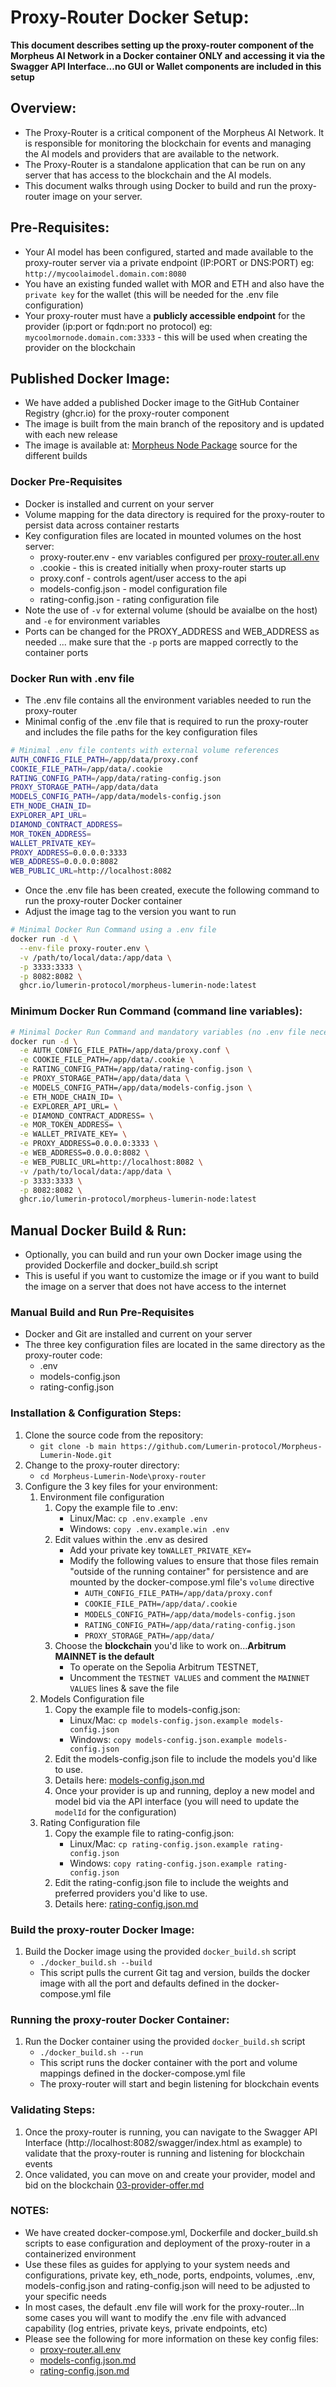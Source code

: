 
# Proxy-Router Docker Setup: 

**This document describes setting up the proxy-router component of the Morpheus AI Network in a Docker container ONLY and accessing it via the Swagger API Interface...no GUI or Wallet components are included in this setup**

## Overview: 
* The Proxy-Router is a critical component of the Morpheus AI Network. It is responsible for monitoring the blockchain for events and managing the AI models and providers that are available to the network. 
* The Proxy-Router is a standalone application that can be run on any server that has access to the blockchain and the AI models.
* This document walks through using Docker to build and run the proxy-router image on your server.

## Pre-Requisites: 
* Your AI model has been configured, started and made available to the proxy-router server via a private endpoint (IP:PORT or DNS:PORT) eg: `http://mycoolaimodel.domain.com:8080`
* You have an existing funded wallet with MOR and ETH and also have the `private key` for the wallet (this will be needed for the .env file configuration)
* Your proxy-router must have a **publicly accessible endpoint** for the provider (ip:port or fqdn:port no protocol) eg: `mycoolmornode.domain.com:3333` - this will be used when creating the provider on the blockchain

## Published Docker Image:
* We have added a published Docker image to the GitHub Container Registry (ghcr.io) for the proxy-router component
* The image is built from the main branch of the repository and is updated with each new release
* The image is available at: [Morpheus Node Package](https://github.com/orgs/Lumerin-protocol/packages?repo_name=Morpheus-Lumerin-Node) source for the different builds

### Docker Pre-Requisites
* Docker is installed and current on your server
* Volume mapping for the data directory is required for the proxy-router to persist data across container restarts
* Key configuration files are located in mounted volumes on the host server: 
    * proxy-router.env - env variables configured per [proxy-router.all.env](proxy-router.all.env)
    * .cookie - this is created initially when proxy-router starts up
    * proxy.conf - controls agent/user access to the api 
    * models-config.json - model configuration file
    * rating-config.json - rating configuration file
* Note the use of `-v` for external volume (should be avaialbe on the host) and `-e` for environment variables
* Ports can be changed for the PROXY_ADDRESS and WEB_ADDRESS as needed ... make sure that the `-p` ports are mapped correctly to the container ports

### Docker Run with .env file 
* The .env file contains all the environment variables needed to run the proxy-router
* Minimal config of the .env file that is required to run the proxy-router and includes the file paths for the key configuration files
```bash
# Minimal .env file contents with external volume references 
AUTH_CONFIG_FILE_PATH=/app/data/proxy.conf
COOKIE_FILE_PATH=/app/data/.cookie
RATING_CONFIG_PATH=/app/data/rating-config.json
PROXY_STORAGE_PATH=/app/data/data
MODELS_CONFIG_PATH=/app/data/models-config.json
ETH_NODE_CHAIN_ID=
EXPLORER_API_URL=
DIAMOND_CONTRACT_ADDRESS=
MOR_TOKEN_ADDRESS=
WALLET_PRIVATE_KEY=
PROXY_ADDRESS=0.0.0.0:3333
WEB_ADDRESS=0.0.0.0:8082
WEB_PUBLIC_URL=http://localhost:8082
```
* Once the .env file has been created, execute the following command to run the proxy-router Docker container
* Adjust the image tag to the version you want to run
```bash
# Minimal Docker Run Command using a .env file
docker run -d \
  --env-file proxy-router.env \
  -v /path/to/local/data:/app/data \
  -p 3333:3333 \
  -p 8082:8082 \
  ghcr.io/lumerin-protocol/morpheus-lumerin-node:latest
```

### Minimum Docker Run Command (command line variables): 
```bash 
# Minimal Docker Run Command and mandatory variables (no .env file necessary)
docker run -d \
  -e AUTH_CONFIG_FILE_PATH=/app/data/proxy.conf \
  -e COOKIE_FILE_PATH=/app/data/.cookie \
  -e RATING_CONFIG_PATH=/app/data/rating-config.json \
  -e PROXY_STORAGE_PATH=/app/data/data \
  -e MODELS_CONFIG_PATH=/app/data/models-config.json \
  -e ETH_NODE_CHAIN_ID= \
  -e EXPLORER_API_URL= \
  -e DIAMOND_CONTRACT_ADDRESS= \
  -e MOR_TOKEN_ADDRESS= \
  -e WALLET_PRIVATE_KEY= \
  -e PROXY_ADDRESS=0.0.0.0:3333 \
  -e WEB_ADDRESS=0.0.0.0:8082 \
  -e WEB_PUBLIC_URL=http://localhost:8082 \
  -v /path/to/local/data:/app/data \
  -p 3333:3333 \
  -p 8082:8082 \
  ghcr.io/lumerin-protocol/morpheus-lumerin-node:latest
  ``` 

## Manual Docker Build & Run:
* Optionally, you can build and run your own Docker image using the provided Dockerfile and docker_build.sh script
* This is useful if you want to customize the image or if you want to build the image on a server that does not have access to the internet

### Manual Build and Run Pre-Requisites
* Docker and Git are installed and current on your server
* The three key configuration files are located in the same directory as the proxy-router code: 
    * .env
    * models-config.json
    * rating-config.json

### Installation & Configuration Steps:
1. Clone the source code from the repository: 
    * `git clone -b main https://github.com/Lumerin-protocol/Morpheus-Lumerin-Node.git`  
1. Change to the proxy-router directory:
    * `cd Morpheus-Lumerin-Node\proxy-router`
1. Configure the 3 key files for your environment:
    1. Environment file configuration 
        1. Copy the example file to .env: 
            * Linux/Mac: `cp .env.example .env`  
            * Windows: `copy .env.example.win .env`
        1. Edit values within the .env as desired
            * Add your private key to`WALLET_PRIVATE_KEY=`
            * Modify the following values to ensure that those files remain "outside of the running container" for persistence and are mounted by the docker-compose.yml file's `volume` directive
                * `AUTH_CONFIG_FILE_PATH=/app/data/proxy.conf`
                * `COOKIE_FILE_PATH=/app/data/.cookie`
                * `MODELS_CONFIG_PATH=/app/data/models-config.json` 
                * `RATING_CONFIG_PATH=/app/data/rating-config.json`
                * `PROXY_STORAGE_PATH=/app/data/`
        1. Choose the **blockchain** you'd like to work on...**Arbitrum MAINNET is the default** 
            * To operate on the Sepolia Arbitrum TESTNET,  
            * Uncomment the `TESTNET VALUES` and comment the `MAINNET VALUES` lines & save the file
    1. Models Configuration file
        1. Copy the example file to models-config.json: 
            * Linux/Mac: `cp models-config.json.example models-config.json`  
            * Windows: `copy models-config.json.example models-config.json` 
        1. Edit the models-config.json file to include the models you'd like to use. 
        1. Details here: [models-config.json.md](models-config.json.md)
        1. Once your provider is up and running, deploy a new model and model bid via the API interface (you will need to update the `modelId` for the configuration)
    1. Rating Configuration file
        1. Copy the example file to rating-config.json: 
            * Linux/Mac: `cp rating-config.json.example rating-config.json`  
            * Windows: `copy rating-config.json.example rating-config.json` 
        1. Edit the rating-config.json file to include the weights and preferred providers you'd like to use. 
        1. Details here: [rating-config.json.md](rating-config.json.md)

### Build the proxy-router Docker Image:
1. Build the Docker image using the provided `docker_build.sh` script
    * `./docker_build.sh --build` 
    * This script pulls the current Git tag and version, builds the docker image with all the port and defaults defined in the docker-compose.yml file
    
### Running the proxy-router Docker Container:
1. Run the Docker container using the provided `docker_build.sh` script
    * `./docker_build.sh --run`
    * This script runs the docker container with the port and volume mappings defined in the docker-compose.yml file
    * The proxy-router will start and begin listening for blockchain events

### Validating Steps:
1. Once the proxy-router is running, you can navigate to the Swagger API Interface (http://localhost:8082/swagger/index.html as example) to validate that the proxy-router is running and listening for blockchain events
1. Once validated, you can move on and create your provider, model and bid on the blockchain [03-provider-offer.md](03-provider-offer.md)

### NOTES:
* We have created docker-compose.yml, Dockerfile and docker_build.sh scripts to ease configuration and deployment of the proxy-router in a containerized environment
* Use these files as guides for applying to your system needs and configurations, private key, eth_node, ports, endpoints, volumes, .env, models-config.json and rating-config.json will need to be adjusted to your specific needs
* In most cases, the default .env file will work for the proxy-router...In some cases you will want to modify the .env file with advanced capability (log entries, private keys, private endpoints, etc)
* Please see the following for more information on these key config files: 
    * [proxy-router.all.env](proxy-router.all.env)
    * [models-config.json.md](models-config.json.md)
    * [rating-config.json.md](rating-config.json.md)
